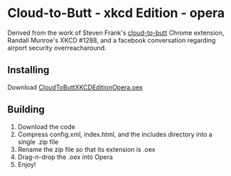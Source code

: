 # Cloud-to-Butt - xkcd Edition - opera

Derived from the work of Steven Frank's [cloud-to-butt](https://github.com/panicsteve/cloud-to-butt) Chrome extension, Randall Munroe's XKCD #1288, and a facebook conversation regarding airport security overreacharound.


## Installing

Download [CloudToButtXKCDEditionOpera.oex](https://github.com/woodsj/cloud-to-butt-xkcd-edition-opera/releases/download/Final/cloud-to-butt-xkcd-edition-opera.oex)


## Building

1. Download the code
2. Compress config.xml, index.html, and the includes directory into a single .zip file
3. Rename the zip file so that its extension is .oex
4. Drag-n-drop the .oex into Opera
5. Enjoy!
